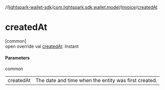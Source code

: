 //[lightspark-wallet-sdk](../../../index.md)/[com.lightspark.sdk.wallet.model](../index.md)/[Invoice](index.md)/[createdAt](created-at.md)

# createdAt

[common]\
open override val [createdAt](created-at.md): Instant

#### Parameters

common

| | |
|---|---|
| createdAt | The date and time when the entity was first created. |
